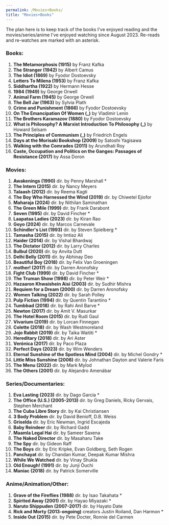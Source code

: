 ```yaml
---
permalink: /Movies+Books/
title: "Movies+Books"
---
```

The plan here is to keep track of the books I've enjoyed reading and the movies/series/anime I've enjoyed watching since August 2023. Re-reads and re-watches are marked with an asterisk.

### Books:
1.  **The Metamorphosis (1915)** by Franz Kafka
2.  **The Stranger (1942)** by Albert Camus
3.  **The Idiot (1869)** by Fyodor Dostoevsky
4.  **Letters To Milena (1953)** by Franz Kafka
5.  **Siddhartha (1922)** by Hermann Hesse
6.  **1984 (1949)** by George Orwell
7.  **Animal Farm (1945)** by George Orwell
8.  **The Bell Jar (1963)** by Sylvia Plath
9.  **Crime and Punishment (1866)** by Fyodor Dostoevsky
10. **On The Emancipation Of Women (_)** by Vladimir Lenin
11. **The Brothers Karamazov (1880)** by Fyodor Dostoevsky
12. **What is Philosophy? A Marxist Introduction To Philosophy (_)** by Howard Selsam
13. **The Principles of Communism (_)** by Friedrich Engels
14. **Days at the Morisaki Bookshop (2009)** by Satoshi Yagisawa
15. **Walking with the Comrades (2011)** by Arundhati Roy
16. **Caste, Occupation and Politics on the Ganges: Passages of Resistance (2017)** by Assa Doron

### Movies:
1.  **Awakenings (1990)** dir. by Penny Marshall *
2.  **The Intern (2015)** dir. by Nancy Meyers
3.  **Talaash (2012)** dir. by Reema Kagti
4.  **The Boy Who Harnessed the Wind (2019)** dir. by Chiwetel Ejiofor
5.  **Maharaja (2024)** dir. by Nithilan Saminathan
6.  **The Green Mile (1999)** dir. by Frank Darabont
7.  **Seven (1995)** dir. by David Fincher *
8.  **Laapataa Ladies (2023)** dir. by Kiran Rao
9.  **Goyo (2024)** dir. by Marcos Carnevale
10. **Schindler's List (1993)** dir. by Steven Spielberg *
11. **Tamasha (2015)** dir. by Imtiaz Ali
12. **Haider (2014)** dir. by Vishal Bhardwaj
13. **The Dictator (2012)** dir. by Larry Charles
14. **Bulbul (2020)** dir. by Anvita Dutt
15. **Delhi Belly (2011)** dir. by Abhinay Deo
16. **Beautiful Boy (2018)** dir. by Felix Van Groeningen
17. **mother! (2017)** dir. by Darren Aronofsky
19. **Fight Club (1999)** dir. by David Fincher *
20. **The Truman Show (1998)** dir. by Peter Weir *
21. **Hazaaron Khwaishein Aisi (2003)** dir. by Sudhir Mishra
22. **Requiem for a Dream (2000)** dir. by Darren Aronofsky
23. **Women Talking (2022)** dir. by Sarah Polley
24. **Pulp Fiction (1994)** dir. by Quentin Tarantino *
25. **Tumbbad (2018)** dir. by Rahi Anil Barve *
26. **Newton (2017)** dir. by Amit V. Masurkar
27. **The Hotel Room (2015)** dir. by Rudi Gaul
28. **Vivarium (2019)** dir. by Lorcan Finnegan
29. **Colette (2018)** dir. by Wash Westmoreland
30. **Jojo Rabbit (2019)** dir. by Taika Waititi *
31. **Hereditary (2018)** dir. by Ari Aster
32. **Verónica (2017)** dir. by Paco Plaza
33. **Perfect Days (2023)** dir. by Wim Wenders
34. **Eternal Sunshine of the Spotless Mind (2004)** dir. by Michel Gondry *
35. **Little Miss Sunshine (2006)** dir. by Johnathan Dayton and Valerie Faris
36. **The Menu (2022)** dir. by Mark Mylod
37. **The Others (2001)** dir. by Alejandro Amenábar 

### Series/Documentaries:
1.  **Eva Lasting (2023)** dir. by Dago García *
2.  **The Office (U.S.) (2005-2013)** dir. by Greg Daniels, Ricky Gervais, Stephen Merchant
3.  **The Cuba Libre Story** dir. by Kai Christiansen
4.  **3 Body Problem** dir. by David Benioff, D.B. Weiss
5.  **Griselda** dir. by Eric Newman, Ingrid Escajeda
6.  **Baby Reindeer** dir. by Richard Gadd
7.  **Maamla Legal Hai** dir. by Sameer Saxena
8.  **The Naked Director** dir. by Masaharu Take
9.  **The Spy** dir. by Gideon Raff
10. **The Boys** dir. by Eric Kripke, Evan Goldberg, Seth Rogen
11. **Panchayat** dir. by Chandan Kumar, Deepak Kumar Mishra
12. **While We Watched** dir. by Vinay Shukla
13. **Old Enough! (1991)** dir. by Junji Ōuchi
14. **Maniac (2018)** dir. by Patrick Somerville

### Anime/Animation/Other:
1.  **Grave of the Fireflies (1988)** dir. by Isao Takahata *
2.  **Spirited Away (2001)** dir. by Hayao Miyazaki *
3.  **Naruto Shippuden (2007-2017)** dir. by Hayato Date
4.  **Rick and Morty (2013-ongoing)** creators Justin Roiland, Dan Harmon *
5.  **Inside Out (2015)** dir. by Pete Docter, Ronnie del Carmen
